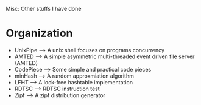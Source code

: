 Misc: Other stuffs I have done
# Organization
* UnixPipe --> A unix shell focuses on programs concurrency
* AMTED --> A simple asymmetric multi-threaded event driven file server (AMTED)
* CodePiece --> Some simple and practical code pieces
* minHash --> A random approxmiation algorithm
* LFHT --> A lock-free hashtable implementation
* RDTSC --> RDTSC instruction test
* Zipf --> A zipf distribution generator
